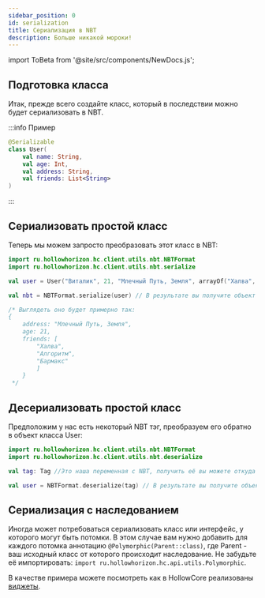 ```yaml
---
sidebar_position: 0
id: serialization
title: Сериализация в NBT
description: Больше никакой мороки!
---
```


import ToBeta from '@site/src/components/NewDocs.js';

<ToBeta url='welcome' />

## Подготовка класса

Итак, прежде всего создайте класс, который в последствии можно будет сериализовать в NBT.

:::info Пример

```kt
@Serializable
class User(
    val name: String,
    val age: Int,
    val address: String,
    val friends: List<String>
)
```

:::

## Сериализовать простой класс

Теперь мы можем запросто преобразовать этот класс в NBT:

```kt
import ru.hollowhorizon.hc.client.utils.nbt.NBTFormat
import ru.hollowhorizon.hc.client.utils.nbt.serialize

val user = User("Виталик", 21, "Млечный Путь, Земля", arrayOf("Халва", "Алгоритм", "Бармакс"))

val nbt = NBTFormat.serialize(user) // В результате вы получите объект класса net.minecraft.nbt.Tag

/* Выглядеть оно будет примерно так: 
{
    address: "Млечный Путь, Земля",
    age: 21,
    friends: [
        "Халва",
        "Алгоритм",
        "Бармакс"
        ]
    }
 */
```

## Десериализовать простой класс

Предположим у нас есть некоторый NBT тэг, преобразуем его обратно в объект класса User:

```kotlin
import ru.hollowhorizon.hc.client.utils.nbt.NBTFormat
import ru.hollowhorizon.hc.client.utils.nbt.deserialize

val tag: Tag //Это наша переменная с NBT, получить её вы можете откуда хотите

val user = NBTFormat.deserialize(tag) // В результате вы получите объект класса User
```

## Сериализация с наследованием

Иногда может потребоваться сериализовать класс или интерфейс, у которого могут быть потомки.
В этом случае вам нужно добавить для каждого потомка аннотацию `@Polymorphic(Parent::class)`, где Parent - ваш исходный
класс от которого происходит наследование.
Не забудьте её импортировать: `import ru.hollowhorizon.hc.api.utils.Polymorphic`.

В качестве примера можете посмотреть как в HollowCore реализованы [виджеты](https://github.com/HollowHorizon/HollowCore/blob/1.19.2/src/main/java/ru/hollowhorizon/hc/common/ui/Widget.kt).
